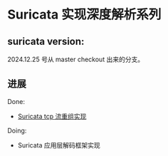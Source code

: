 # Suricata 实现深度解析系列

## suricata version:
2024.12.25 号从 master checkout 出来的分支。

## 进展

Done:

- [Suricata tcp 流重组实现](./suricata%20tcp%20流重组实现.md)


Doing:

- Suricata 应用层解码框架实现
